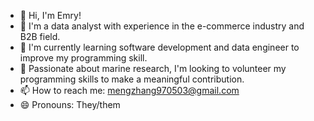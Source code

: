 - 👋 Hi, I'm Emry!
- 🔭 I'm a data analyst with experience in the e-commerce industry and B2B field.
- 🌱 I'm currently learning software development and data engineer to improve my programming skill.
- 🌊 Passionate about marine research, I'm looking to volunteer my programming skills to make a meaningful contribution.
- 📫 How to reach me: mengzhang970503@gmail.com
- 😄 Pronouns: They/them
